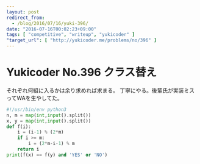 ```yaml
---
layout: post
redirect_from:
  - /blog/2016/07/16/yuki-396/
date: "2016-07-16T00:02:23+09:00"
tags: [ "competitive", "writeup", "yukicoder" ]
"target_url": [ "http://yukicoder.me/problems/no/396" ]
---
```


# Yukicoder No.396 クラス替え

それぞれ何組に入るかは余り求めれば求まる。
丁寧にやる。後輩氏が実装ミスってWAを生やしてた。

``` python
#!/usr/bin/env python3
n, m = map(int,input().split())
x, y = map(int,input().split())
def f(i):
    i = (i-1) % (2*m)
    if i >= m:
        i = (2*m-i-1) % m
    return i
print(f(x) == f(y) and 'YES' or 'NO')
```
